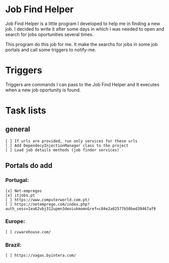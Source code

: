 # Job Find Helper
Job Find Helper is a little program I developed to help me in finding a new job. I decided to write it after some days in which I was needed to open and search for jobs oportunities several times.

This program do this job for me. It make the searchs for jobs in some job portals and call some triggers to notify-me.

# Triggers
Triggers are commands I can pass to the Job Find Helper and It executes when a new job oportunity is found.

# Task lists
## general
    [ ] If urls are provided, run only services for these urls
    [ ] Add DependecyInjectionManager class to the project
    [ ] Load job details methods (job finder services)

## Portals do add
### Portugal:
    [x] Net-empregos
    [x] itjobs.pt
    [ ] https://www.computerworld.com.pt/
    [ ] https://netemprego.com/index.php?auth_sess=1eu62vbj312upmn3deoiukmomn&ref=c84e2a02577b50bed39467af9

### Europe:
    [ ] cvwarehouse.com/

### Brazil:
    [ ] https://vagas.byintera.com/
    
